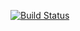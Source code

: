 [![Build Status](https://travis-ci.org/iljabauer/cuescience-shop.svg?branch=master)](https://travis-ci.org/iljabauer/cuescience-shop)